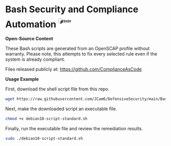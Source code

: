 # Bash Security and Compliance Automation <img title="Bash" alt="Bash" width="40px" src="https://raw.githubusercontent.com/github/explore/master/topics/bash/bash.png"/>

**Open-Source Content**

These Bash scripts are generated from an OpenSCAP profile without warranty.
Please note, this attempts to fix every selected rule even if the system is already compliant.

Files released publicly at: https://github.com/ComplianceAsCode

**Usage Example**

First, download the shell script file from this repo.

```bash
wget https://raw.githubusercontent.com/JCam6/DefensiveSecurity/main/Bash/debian10-script-standard.sh
```

Next, make the downloaded script an executable file.

```bash
chmod +x debian10-script-standard.sh
```

Finally, run the executable file and review the remediation results.

```bash
sudo ./debian10-script-standard.sh
```
